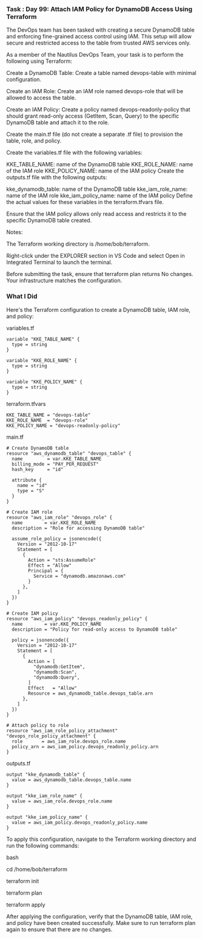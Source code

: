 ### Task : Day 99: Attach IAM Policy for DynamoDB Access Using Terraform

The DevOps team has been tasked with creating a secure DynamoDB table and enforcing fine-grained access control using IAM. This setup will allow secure and restricted access to the table from trusted AWS services only.

As a member of the Nautilus DevOps Team, your task is to perform the following using Terraform:

Create a DynamoDB Table: Create a table named devops-table with minimal configuration.

Create an IAM Role: Create an IAM role named devops-role that will be allowed to access the table.

Create an IAM Policy: Create a policy named devops-readonly-policy that should grant read-only access (GetItem, Scan, Query) to the specific DynamoDB table and attach it to the role.

Create the main.tf file (do not create a separate .tf file) to provision the table, role, and policy.

Create the variables.tf file with the following variables:

KKE_TABLE_NAME: name of the DynamoDB table
KKE_ROLE_NAME: name of the IAM role
KKE_POLICY_NAME: name of the IAM policy
Create the outputs.tf file with the following outputs:

kke_dynamodb_table: name of the DynamoDB table
kke_iam_role_name: name of the IAM role
kke_iam_policy_name: name of the IAM policy
Define the actual values for these variables in the terraform.tfvars file.

Ensure that the IAM policy allows only read access and restricts it to the specific DynamoDB table created.


Notes:

The Terraform working directory is /home/bob/terraform.

Right-click under the EXPLORER section in VS Code and select Open in Integrated Terminal to launch the terminal.

Before submitting the task, ensure that terraform plan returns No changes. Your infrastructure matches the configuration.


### What I Did

Here's the Terraform configuration to create a DynamoDB table, IAM role, and policy:

variables.tf

```
variable "KKE_TABLE_NAME" {
  type = string
}

variable "KKE_ROLE_NAME" {
  type = string
}

variable "KKE_POLICY_NAME" {
  type = string
}
```

terraform.tfvars

```
KKE_TABLE_NAME = "devops-table"
KKE_ROLE_NAME  = "devops-role"
KKE_POLICY_NAME = "devops-readonly-policy"
```

main.tf

```
# Create DynamoDB table
resource "aws_dynamodb_table" "devops_table" {
  name         = var.KKE_TABLE_NAME
  billing_mode = "PAY_PER_REQUEST"
  hash_key     = "id"

  attribute {
    name = "id"
    type = "S"
  }
}

# Create IAM role
resource "aws_iam_role" "devops_role" {
  name        = var.KKE_ROLE_NAME
  description = "Role for accessing DynamoDB table"

  assume_role_policy = jsonencode({
    Version = "2012-10-17"
    Statement = [
      {
        Action = "sts:AssumeRole"
        Effect = "Allow"
        Principal = {
          Service = "dynamodb.amazonaws.com"
        }
      },
    ]
  })
}

# Create IAM policy
resource "aws_iam_policy" "devops_readonly_policy" {
  name        = var.KKE_POLICY_NAME
  description = "Policy for read-only access to DynamoDB table"

  policy = jsonencode({
    Version = "2012-10-17"
    Statement = [
      {
        Action = [
          "dynamodb:GetItem",
          "dynamodb:Scan",
          "dynamodb:Query",
        ]
        Effect   = "Allow"
        Resource = aws_dynamodb_table.devops_table.arn
      },
    ]
  })
}

# Attach policy to role
resource "aws_iam_role_policy_attachment" "devops_role_policy_attachment" {
  role       = aws_iam_role.devops_role.name
  policy_arn = aws_iam_policy.devops_readonly_policy.arn
}
```

outputs.tf

```
output "kke_dynamodb_table" {
  value = aws_dynamodb_table.devops_table.name
}

output "kke_iam_role_name" {
  value = aws_iam_role.devops_role.name
}

output "kke_iam_policy_name" {
  value = aws_iam_policy.devops_readonly_policy.name
}
```

To apply this configuration, navigate to the Terraform working directory and run the following commands:


bash

cd /home/bob/terraform

terraform init

terraform plan

terraform apply


After applying the configuration, verify that the DynamoDB table, IAM role, and policy have been created successfully. Make sure to run terraform plan again to ensure that there are no changes.

